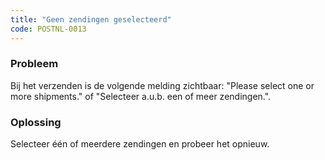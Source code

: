```yaml
---
title: "Geen zendingen geselecteerd"
code: POSTNL-0013
---
```

### Probleem

Bij het verzenden is de volgende melding zichtbaar: "Please select one or more shipments." of "Selecteer a.u.b. een of meer zendingen.".

### Oplossing

Selecteer één of meerdere zendingen en probeer het opnieuw.
